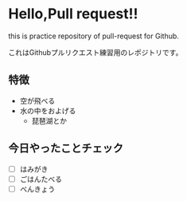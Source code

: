# Hello,Pull request!!

this is practice repository of pull-request for Github.

これはGithubプルリクエスト練習用のレポジトリです。

## 特徴

- 空が飛べる
- 水の中をおよげる
  - 琵琶湖とか


## 今日やったことチェック

- [ ] はみがき
- [ ] ごはんたべる
- [ ] べんきょう

